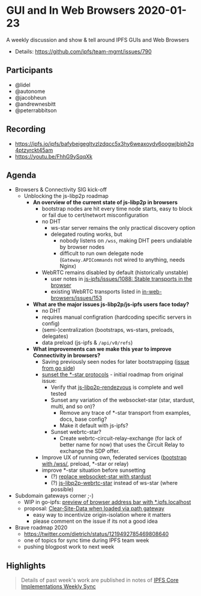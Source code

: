 # GUI and In Web Browsers 2020-01-23

A weekly discussion and show & tell around IPFS GUIs and Web Browsers

* Details: https://github.com/ipfs/team-mgmt/issues/790


## Participants

- @lidel
- @autonome
- @jacobheun
- @andrewnesbitt
- @peterrabbitson

## Recording

- https://ipfs.io/ipfs/bafybeigegltvzlzdqcc5x3hy6weaxoydv6oogwjbiph2q4ptzyrckt45am
- https://youtu.be/FhhG9ySqqXk 

## Agenda

- Browsers & Connectivity SIG kick-off
    - Unblocking the js-libp2p roadmap
        - **An overview of the current state of js-libp2p in browsers**
            - bootstrap nodes are hit every time node starts, easy to block or fail due to cert/networt misconfiguration
            - no DHT
                - ws-star server remains the only practical discovery option
                - delegated routing works, but 
                    - nobody listens on `/wss`, making DHT peers undialable by browser nodes
                    - difficult to run own delegate node
                      (`Gateway.APICommands` not wired to anything, needs Nginx)
            - WebRTC remains disabled by default (historically unstable)
                - user notes in [js-ipfs/issues/1088: Stable transports in the browser](https://github.com/ipfs/js-ipfs/issues/1088)
                - existing WebRTC transports listed in [in-web-browsers/issues/153](https://github.com/ipfs/in-web-browsers/issues/153)
        - **What are the major issues js-libp2p/js-ipfs users face today?**
            - no DHT
            - requires manual configration (hardcoding specific servers in config)
            - (semi-)centralization (bootstraps, ws-stars, preloads, delegates)
            - data preload (js-ipfs & `/api/v0/refs`)
        - **What improvements can we make this year to improve Connectivity in browsers?**
            - Saving previously seen nodes for later bootstrapping ([issue from go side](https://github.com/ipfs/go-ipfs/issues/3926))
            - [sunset the *-star protocols](https://github.com/libp2p/js-libp2p/issues/385) - initial roadmap from original issue:
                - Verify that [js-libp2p-rendezvous](https://github.com/libp2p/js-libp2p-rendezvous) is complete and well tested
                - Sunset any variation of the websocket-star (star, stardust, multi, and so on)?
                  - Remove any trace of *-star transport from examples, docs, base config?
                  - Make it default with js-ipfs?
                - Sunset webrtc-star?
                  - Create webrtc-circuit-relay-exchange (for lack of better name for now) that uses the Circuit Relay to exchange the SDP offer.
            - Improve UX of running own, federated services ([bootstrap with /wss/](https://github.com/ipfs/js-ipfs/issues/2401), preload, *-star or relay)
            - improve *-star situation before sunsetting
                - (?) [replace websocket-star with stardust](https://github.com/ipfs/js-ipfs/pull/2600)
                - (?) [js-libp2p-webrtc-star](https://github.com/libp2p/js-libp2p-webrtc-star) instead of ws-star (where possible)
- Subdomain gateways corner ;-)
    - WIP in go-ipfs: [preview of browser address bar with *.ipfs.localhost](https://github.com/ipfs/go-ipfs/pull/6096#issuecomment-577727011)
    - proposal: [Clear-Site-Data when loaded via path gateway](https://github.com/ipfs/in-web-browsers/issues/157)
        - easy way to incentivize origin-isolation where it matters
        - please comment on the issue if its not a good idea
- Brave roadmap 2020
    - https://twitter.com/dietrich/status/1219492785469808640
    - one of topics for sync time during IPFS team week
    - pushing blogpost work to next week

## Highlights

> Details of past week's work are published in notes of [IPFS Core Implementations Weekly Sync](https://github.com/ipfs/team-mgmt/issues/992)   

